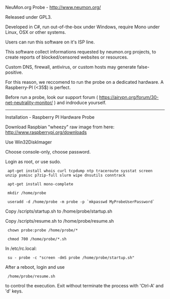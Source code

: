 NeuMon.org Probe - http://www.neumon.org/

Released under GPL3.

Developed in C#, run out-of-the-box under Windows, require Mono under Linux, OSX or other systems.


Users can run this software on it's ISP line.

This software collect informations requested by neumon.org projects, to create reports of blocked/censored websites or resources.


Custom DNS, firewall, antivirus, or custom hosts may generate false-positive. 

For this reason, we reccomend to run the probe on a dedicated hardware. A Raspberry-PI (<35$) is perfect.

Before run a probe, look our support forum ( https://airvpn.org/forum/30-net-neutrality-monitor/ ) and indroduce yourself.



--------------------
Installation - Raspberry PI Hardware Probe


Download Raspbian "wheezy" raw image from here: http://www.raspberrypi.org/downloads

Use Win32DiskImager

Choose console-only, choose password.

Login as root, or use sudo.

     apt-get install whois curl tcpdump ntp traceroute sysstat screen unzip psmisc p7zip-full slurm wipe dnsutils conntrack

     apt-get install mono-complete

     mkdir /home/probe

     useradd -d /home/probe -m probe -p `mkpasswd MyProbeUserPassword`

Copy /scripts/startup.sh to /home/probe/startup.sh

Copy /scripts/resume.sh to /home/probe/resume.sh

     chown probe:probe /home/probe/*

     chmod 700 /home/probe/*.sh

In /etc/rc.local:

     su - probe -c "screen -dmS probe /home/probe/startup.sh"



After a reboot, login and use 

     /home/probe/resume.sh

to control the execution. Exit without terminate the process with 'Ctrl-A' and 'd' keys.

